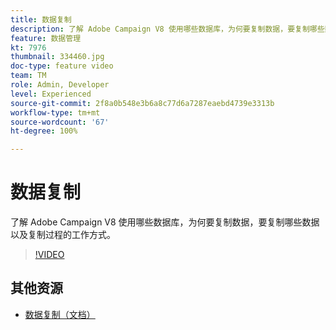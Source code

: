 ```yaml
---
title: 数据复制
description: 了解 Adobe Campaign V8 使用哪些数据库，为何要复制数据，要复制哪些数据以及复制过程的工作方式。
feature: 数据管理
kt: 7976
thumbnail: 334460.jpg
doc-type: feature video
team: TM
role: Admin, Developer
level: Experienced
source-git-commit: 2f8a0b548e3b6a8c77d6a7287eaebd4739e3313b
workflow-type: tm+mt
source-wordcount: '67'
ht-degree: 100%

---
```


# 数据复制

了解 Adobe Campaign V8 使用哪些数据库，为何要复制数据，要复制哪些数据以及复制过程的工作方式。

>[!VIDEO](https://video.tv.adobe.com/v/334460?quality=12)

## 其他资源

* [数据复制（文档）](https://experienceleague.adobe.com/docs/campaign/campaign-v8/config/replication.html?lang=zh-Hans#data-replication)
